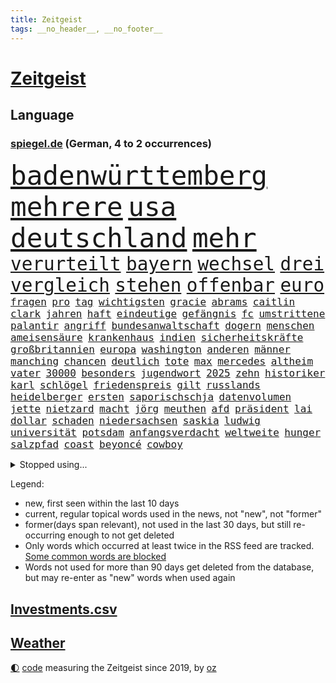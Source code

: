 ```yaml
---
title: Zeitgeist
tags: __no_header__, __no_footer__
---
```


# [Zeitgeist](https://oliz.io/zeitgeist/)

## Language

<h3><a href="https://www.spiegel.de" target="_blank">spiegel.de</a> (German, 4 to 2 occurrences)</h3>
<p style="font-family:monospace">
<span style="font-size:32pt"><a href="news_links.html#badenwürttemberg" class="current">badenwürttemberg</a></span>
<span style="font-size:32pt"><a href="news_links.html#mehrere" class="current">mehrere</a></span>
<span style="font-size:32pt"><a href="news_links.html#usa" class="current">usa</a></span>
<span style="font-size:32pt"><a href="news_links.html#deutschland" class="current">deutschland</a></span>
<span style="font-size:32pt"><a href="news_links.html#mehr" class="current">mehr</a></span>
<br>
<span style="font-size:22pt"><a href="news_links.html#verurteilt" class="current">verurteilt</a></span>
<span style="font-size:22pt"><a href="news_links.html#bayern" class="current">bayern</a></span>
<span style="font-size:22pt"><a href="news_links.html#wechsel" class="current">wechsel</a></span>
<span style="font-size:22pt"><a href="news_links.html#drei" class="current">drei</a></span>
<span style="font-size:22pt"><a href="news_links.html#vergleich" class="current">vergleich</a></span>
<span style="font-size:22pt"><a href="news_links.html#stehen" class="current">stehen</a></span>
<span style="font-size:22pt"><a href="news_links.html#offenbar" class="current">offenbar</a></span>
<span style="font-size:22pt"><a href="news_links.html#euro" class="current">euro</a></span>
<br>
<span style="font-size:12pt"><a href="news_links.html#fragen" class="current">fragen</a></span>
<span style="font-size:12pt"><a href="news_links.html#pro" class="current">pro</a></span>
<span style="font-size:12pt"><a href="news_links.html#tag" class="current">tag</a></span>
<span style="font-size:12pt"><a href="news_links.html#wichtigsten" class="current">wichtigsten</a></span>
<span style="font-size:12pt"><a href="news_links.html#gracie" class="new">gracie</a></span>
<span style="font-size:12pt"><a href="news_links.html#abrams" class="new">abrams</a></span>
<span style="font-size:12pt"><a href="news_links.html#caitlin" class="new">caitlin</a></span>
<span style="font-size:12pt"><a href="news_links.html#clark" class="current">clark</a></span>
<span style="font-size:12pt"><a href="news_links.html#jahren" class="current">jahren</a></span>
<span style="font-size:12pt"><a href="news_links.html#haft" class="current">haft</a></span>
<span style="font-size:12pt"><a href="news_links.html#eindeutige" class="current">eindeutige</a></span>
<span style="font-size:12pt"><a href="news_links.html#gefängnis" class="current">gefängnis</a></span>
<span style="font-size:12pt"><a href="news_links.html#fc" class="current">fc</a></span>
<span style="font-size:12pt"><a href="news_links.html#umstrittene" class="current">umstrittene</a></span>
<span style="font-size:12pt"><a href="news_links.html#palantir" class="new">palantir</a></span>
<span style="font-size:12pt"><a href="news_links.html#angriff" class="current">angriff</a></span>
<span style="font-size:12pt"><a href="news_links.html#bundesanwaltschaft" class="current">bundesanwaltschaft</a></span>
<span style="font-size:12pt"><a href="news_links.html#dogern" class="new">dogern</a></span>
<span style="font-size:12pt"><a href="news_links.html#menschen" class="current">menschen</a></span>
<span style="font-size:12pt"><a href="news_links.html#ameisensäure" class="new">ameisensäure</a></span>
<span style="font-size:12pt"><a href="news_links.html#krankenhaus" class="current">krankenhaus</a></span>
<span style="font-size:12pt"><a href="news_links.html#indien" class="current">indien</a></span>
<span style="font-size:12pt"><a href="news_links.html#sicherheitskräfte" class="current">sicherheitskräfte</a></span>
<span style="font-size:12pt"><a href="news_links.html#großbritannien" class="current">großbritannien</a></span>
<span style="font-size:12pt"><a href="news_links.html#europa" class="current">europa</a></span>
<span style="font-size:12pt"><a href="news_links.html#washington" class="current">washington</a></span>
<span style="font-size:12pt"><a href="news_links.html#anderen" class="current">anderen</a></span>
<span style="font-size:12pt"><a href="news_links.html#männer" class="current">männer</a></span>
<span style="font-size:12pt"><a href="news_links.html#manching" class="new">manching</a></span>
<span style="font-size:12pt"><a href="news_links.html#chancen" class="current">chancen</a></span>
<span style="font-size:12pt"><a href="news_links.html#deutlich" class="current">deutlich</a></span>
<span style="font-size:12pt"><a href="news_links.html#tote" class="current">tote</a></span>
<span style="font-size:12pt"><a href="news_links.html#max" class="current">max</a></span>
<span style="font-size:12pt"><a href="news_links.html#mercedes" class="current">mercedes</a></span>
<span style="font-size:12pt"><a href="news_links.html#altheim" class="new">altheim</a></span>
<span style="font-size:12pt"><a href="news_links.html#vater" class="current">vater</a></span>
<span style="font-size:12pt"><a href="news_links.html#30000" class="current">30000</a></span>
<span style="font-size:12pt"><a href="news_links.html#besonders" class="current">besonders</a></span>
<span style="font-size:12pt"><a href="news_links.html#jugendwort" class="new">jugendwort</a></span>
<span style="font-size:12pt"><a href="news_links.html#2025" class="current">2025</a></span>
<span style="font-size:12pt"><a href="news_links.html#zehn" class="current">zehn</a></span>
<span style="font-size:12pt"><a href="news_links.html#historiker" class="current">historiker</a></span>
<span style="font-size:12pt"><a href="news_links.html#karl" class="current">karl</a></span>
<span style="font-size:12pt"><a href="news_links.html#schlögel" class="new">schlögel</a></span>
<span style="font-size:12pt"><a href="news_links.html#friedenspreis" class="new">friedenspreis</a></span>
<span style="font-size:12pt"><a href="news_links.html#gilt" class="current">gilt</a></span>
<span style="font-size:12pt"><a href="news_links.html#russlands" class="current">russlands</a></span>
<span style="font-size:12pt"><a href="news_links.html#heidelberger" class="new">heidelberger</a></span>
<span style="font-size:12pt"><a href="news_links.html#ersten" class="current">ersten</a></span>
<span style="font-size:12pt"><a href="news_links.html#saporischschja" class="current">saporischschja</a></span>
<span style="font-size:12pt"><a href="news_links.html#datenvolumen" class="current">datenvolumen</a></span>
<span style="font-size:12pt"><a href="news_links.html#jette" class="current">jette</a></span>
<span style="font-size:12pt"><a href="news_links.html#nietzard" class="current">nietzard</a></span>
<span style="font-size:12pt"><a href="news_links.html#macht" class="current">macht</a></span>
<span style="font-size:12pt"><a href="news_links.html#jörg" class="current">jörg</a></span>
<span style="font-size:12pt"><a href="news_links.html#meuthen" class="new">meuthen</a></span>
<span style="font-size:12pt"><a href="news_links.html#afd" class="current">afd</a></span>
<span style="font-size:12pt"><a href="news_links.html#präsident" class="current">präsident</a></span>
<span style="font-size:12pt"><a href="news_links.html#lai" class="new">lai</a></span>
<span style="font-size:12pt"><a href="news_links.html#dollar" class="current">dollar</a></span>
<span style="font-size:12pt"><a href="news_links.html#schaden" class="current">schaden</a></span>
<span style="font-size:12pt"><a href="news_links.html#niedersachsen" class="current">niedersachsen</a></span>
<span style="font-size:12pt"><a href="news_links.html#saskia" class="current">saskia</a></span>
<span style="font-size:12pt"><a href="news_links.html#ludwig" class="current">ludwig</a></span>
<span style="font-size:12pt"><a href="news_links.html#universität" class="current">universität</a></span>
<span style="font-size:12pt"><a href="news_links.html#potsdam" class="current">potsdam</a></span>
<span style="font-size:12pt"><a href="news_links.html#anfangsverdacht" class="new">anfangsverdacht</a></span>
<span style="font-size:12pt"><a href="news_links.html#weltweite" class="current">weltweite</a></span>
<span style="font-size:12pt"><a href="news_links.html#hunger" class="current">hunger</a></span>
<span style="font-size:12pt"><a href="news_links.html#salzpfad" class="new">salzpfad</a></span>
<span style="font-size:12pt"><a href="news_links.html#coast" class="current">coast</a></span>
<span style="font-size:12pt"><a href="news_links.html#beyoncé" class="current">beyoncé</a></span>
<span style="font-size:12pt"><a href="news_links.html#cowboy" class="current">cowboy</a></span>
</p>
<details>
<summary>Stopped using...</summary>
<p class="former" style="font-size:12pt">
lisa(1742) aktien(1741) scheinen(1741) cristiano(1740) funktionieren(1740) olaf(1740) ronaldo(1740) scholz(1740) insgesamt(1739) wünschen(1739) durchsetzen(1738) extreme(1738) kurzfristig(1738) treffer(1738) diskutieren(1737) energien(1737) entwicklungen(1737) ließen(1737) beachten(1736) befindet(1736) korruption(1736) programm(1736) schnellcheck(1736) weltweiten(1736) belarus(1735) freiburg(1735) hotel(1735) kassiert(1735) queen(1735) beschimpft(1734) besonderen(1734) fleisch(1734) landkreis(1734) oberste(1734) richtige(1734) sv(1734) unmut(1734) warnung(1734) million(1733) staatschef(1733) ungarns(1733) verpassen(1733) berühmt(1732) bewohner(1732) gegenteil(1732) online(1732) vereinigten(1732) 29(1731) aufklärung(1731) gefährlichen(1731) meldete(1731) pandemie(1731) ton(1731) öffentlichkeit(1731) entscheidend(1730) chefin(1729) geriet(1729) gestoßen(1729) heftig(1729) klubs(1729) planeten(1729) wirtschaftsminister(1729) übt(1729) ausbau(1728) debüt(1728) illegalen(1728) innenministerium(1728) schalke(1728) vorstellen(1728) babys(1727) finanziell(1727) mengen(1727) schauen(1727) venezuela(1727) 04(1726) börse(1726) oliver(1726) oppositionelle(1726) remis(1726) all(1725) entsetzt(1725) reagierte(1725) 23(1724) aktivistin(1724) toter(1724) voraus(1724) beiträge(1723) verbindet(1723) entsetzen(1722) fachleute(1721) e(1720) ehe(1720) königin(1719) berater(1716) spitzenreiter(1713) sichert(1712) syrer(1712) aufhalten(1711) aussehen(1710) fortsetzung(1709) eigenes(1708) wusste(1707) whatsapp(1706) äußerte(1705) auseinandersetzung(1703) beitrag(1703) retter(1703) solchen(1702) thüringer(1702) app(1698) provoziert(1697) verdoppelt(1688) last(1673) anführer(1479) ausnahme(1474) gesund(1434) erhofft(1423) nachspielzeit(1418) börsen(1410) stehlen(1408) irritiert(1397) worum(1380) demo(1377) eingeführt(1365) außenministerin(1354) schneiden(1223) eingetroffen(1214) rezession(1204) flüchten(1202) ausstieg(1187) locken(1179) politisches(1150) grünenpolitikerin(1147) kandidat(1132) tierschützer(1130) osnabrück(1118) geste(1107) genauer(1106) fassungslos(1095) legal(1090) fpö(1089) äußerst(1077) bürgergeld(1068) nation(1066) studentin(1065) hände(1064) meloni(1063) gerechtfertigt(1040) mama(998) mitarbeitern(983) gesprengt(970) singt(968) verbrenner(964) gesagt(950) lauter(950) perfekten(932) ähnliche(930) jung(922) zufällig(910) aussieht(909) bad(907) marode(901) verdächtigt(896) bürokratie(893) vorstandschef(893) zuckerberg(876) fließen(853) dringen(847) mannheim(841) gewalttaten(820) fühlte(807) küche(794) obersten(745) warnungen(733) schmidt(731) politikerinnen(720) albtraum(705) ausnahmezustand(693) pauli(693) sprachen(693) mary(692) schach(690) campus(679) gewinner(675) harald(673) schwester(672) väter(671) fußballfans(670) dreht(663) lebende(661) verfolgte(661) management(647) wütend(633) versuche(630) terrororganisation(625) mangelt(611) aussetzen(607) künftige(607) geiselnahme(602) wegfallen(599) bombardiert(596) manch(594) golden(589) dubai(578) sowohl(577) offensichtlich(574) paare(573) kriegsschiffe(571) historischer(570) stoffe(570) befand(568) heimischen(567) zeitalter(567) amerikas(566) giftige(565) on(562) machtwechsel(557) operation(553) ordentlich(550) gesetzliche(548) dahintersteckt(543) wofür(541) südkoreanischen(540) verbündete(530) go(526) abgewiesen(520) gesichtet(512) mauer(511) meisterschaft(511) häusern(509) verzögern(508) magnus(496) sabotage(495) märkte(489) fotografiert(485) haiti(482) f(481) fing(480) dokumentation(476) boss(470) geschoben(469) anwesen(466) gipfel(460) bräuchte(453) prägt(451) rechnung(451) türen(451) unzulässig(451) kirchen(449) verspielt(444) breitet(443) figuren(442) chinese(440) usgericht(440) wittert(439) bruch(437) autobranche(435) laufender(435) systematisch(435) beweist(432) films(428) liest(424) verlegen(419) enorme(417) geteilt(417) beschließen(414) kennedy(408) esken(406) münchens(405) feinde(402) suchten(400) rekordsumme(399) papa(397) alassad(396) franken(396) nervös(395) funk(388) kreative(387) litt(386) axel(385) zeitplan(384) strategien(382) kümmern(381) erfinden(379) bewahrt(377) gelebt(376) erlebnis(374) zeichnen(371) baseball(365) verfügbar(364) zerstörten(364) regiert(362) entgehen(359) abbrechen(355) innenstadt(352) gehoben(349) elbe(347) bond(346) gesundheitliche(345) konkret(345) widerspruch(338) zögern(337) geheimdienste(336) thesen(335) baschar(331) arnold(329) besetzen(327) nina(327) autokraten(325) gefangenen(323) drohender(321) flüchtet(321) verbannt(321) stadtteil(319) usbürger(317) abschuss(316) ausgetauscht(316) strafmaß(314) dietmar(310) beweis(309) verhinderte(309) bergung(308) gefördert(307) fahrlässiger(305) gebraucht(305) ausweitung(303) dc(300) explodiert(299) zuständig(298) wirtschaftlichen(297) handyverbot(296) prominenter(294) gesetzlichen(292) mächtigste(290) diplomatie(289) hofiert(289) bka(286) verteidigungsausgaben(286) morgens(285) psg(285) as(283) springer(280) söhne(279) prangert(276) werben(276) vertraute(272) ungeklärt(270) apps(269) made(269) paderborn(269) passen(269) französischer(267) wohnhäuser(267) eindringlich(265) natogeneralsekretär(265) weltmeisterschaft(265) bedrohte(264) knochen(264) pete(264) unbewohnbar(263) wille(262) meteorologen(259) zustände(259) aussetzung(258) teslas(255) weltwirtschaft(255) zunehmende(255) gesetzesänderung(254) fatal(253) gerichtssaal(253) heutige(253) überschattet(253) künftiger(251) saarbrücken(251) überzieht(249) nordkoreanische(248) joseph(247) bedrohungen(245) lakers(241) sánchez(241) schulzeit(240) siemens(240) 500000(239) synthetische(238) zurückzukehren(237) verstanden(236) behandeln(235) kommissarin(235) beschwerde(234) geldautomatensprenger(234) kürzen(234) liz(233) sheinbaum(232) neuesten(227) rechtsradikalen(225) geplündert(224) gestorbenen(224) medienberichte(224) angestellte(223) realistisch(223) dringender(220) marius(220) gesteckt(219) hegseth(219) oscars(217) zehntausenden(217) begreifen(215) usgesundheitsminister(215) pferdesport(214) streng(212) akuter(211) kommunizieren(210) komplizierter(209) mitgliedschaft(209) traurig(209) vergehen(207) spurensuche(206) äußeres(206) keith(205) kellogg(205) durcheinander(204) estland(204) brutaler(203) chaotische(200) interner(200) rückkehrer(200) antonio(199) erschlagen(199) weite(199) iphone(196) natochef(196) blockade(195) freiheitsstrafen(195) sanierung(195) rückte(194) familiennachzug(190) freigelassen(190) hilferuf(190) füllen(189) milliardenschwere(189) winzige(189) ostdeutschen(186) vorteil(185) bewaffneten(184) bewegte(183) zeitenwende(183) anfangen(182) finanzmärkte(182) gewöhnen(181) panama(180) weltlage(180) diverse(179) durchsuchung(179) gerechtigkeit(179) rereportage(179) trauerfeier(179) führerschein(178) lehrern(178) jene(177) linkenpolitikerin(176) bedingt(175) messerangreifer(175) schneider(175) attackierten(173) spektakuläre(173) uran(173) tunesien(172) unverletzt(172) gläubige(171) verlässlich(171) grill(170) kümmert(170) tauchen(170) wirtschaftsleistung(169) bombe(168) gesundheitsbehörde(166) spioniert(163) aufbau(162) vergessenheit(162) besseres(161) parlamentarische(160) alonso(159) xabi(159) agentur(158) stadtrat(158) stattet(158) verringern(158) dekrete(157) wappnet(157) pressefreiheit(156) brancheninsider(155) soldatinnen(155) nützt(154) starship(153) fossile(152) rüdiger(151) 65(150) kiapp(150) experimentiert(149) to(149) massenpanik(148) personelle(148) untersuchungsbericht(148) agiert(147) ausschließen(146) chirurg(145) handynutzung(145) niedrigere(144) gespendet(143) marie(143) gemälde(142) karneval(142) solingen(142) unklarheit(142) aufwärts(141) bezahlte(141) entwendet(141) kernfusion(141) out(141) ussondergesandte(141) zögert(141) karten(140) bebt(139) griechischen(139) sicherer(139) gecancelt(138) voice(137) staats(136) ausschluss(135) urteilt(135) autoritären(134) tiefsten(134) entsendung(133) selbstständig(133) vorkehrungen(133) begrenzen(132) bitter(132) engagieren(132) forscherteam(131) fraktionsvorsitzende(131) töchter(131) ulrich(131) wuppertal(131) 38jährigen(130) klischees(130) mexikos(130) spiegeltalk(130) streamer(130) trauung(130) basketball(129) brown(128) dokumentarfilm(128) empowerment(128) fazit(128) momenten(127) rückzieher(127) absolvieren(125) ausrücken(125) gesundheitlicher(125) newsupdate(125) zitate(125) fahrzeugen(124) mexikanischen(124) warfen(124) flüssigkeit(123) mindestlohns(123) co₂emissionen(122) erholt(122) expartnerin(122) influencern(122) schlupfloch(122) sondervermögen(122) 64(121) friedens(121) lauren(121) jünger(120) umweltschutz(120) unschuld(119) 1400(118) atlético(118) entschlossenheit(118) leaks(118) masern(118) sommermärchenprozess(118) beifahrer(117) gegenstände(117) kollidieren(117) charterflug(116) traten(116) entgegenkommen(115) gerichtet(115) getraut(115) ukrainern(115) vernichten(115) wohnungsnot(115) wunden(115) bayesian(114) beate(114) einzelfall(114) gelüftet(114) günstigsten(114) geht’s(113) repräsentative(113) kommentaren(112) atubolu(111) bombardieren(111) verarbeitet(111) bär(110) sicherheitsbedenken(110) denkmal(109) riet(109) vorigen(109) zweijährige(109) kreuzberg(108) lockten(108) spdchefin(107) ölpreise(107) gefüllt(106) inspirieren(106) metro(106) vorzubeugen(106) unangenehm(105) bemerkungen(104) diskothek(104) glamour(104) schlau(104) verschluss(104) zielt(104) dörfern(103) einreisen(103) harsch(103) kürzer(103) long(103) minderheiten(103) fadenkreuz(102) jansen(102) marcell(102) mumbai(102) woidke(102) erfand(101) staatlich(101) zulieferer(100) ai(99) bewaffnet(99) gefährlichsten(99) ablaufen(98) wirksamkeit(98) löscht(97) flüsse(96) vorgeschmack(96) anomalie(95) euaußenminister(95) geschieht(95) hochzeitsfeier(95) kassieren(95) bernie(94) moschee(94) sanders(94) sensiblen(94) spdvorsitz(94) wirtschaftlicher(94) champion(93) etlichen(93) gleichermaßen(93) ocasiocortez(93) usnotenbank(93) visum(93) angehenden(92) bauarbeiter(92) diamanten(92) dröge(92) kleingarten(92) irrtum(91) schwedischer(91) verfassungsfeindliche(91) verhaltensmuster(91) warme(91) angefacht(90) bonner(90) covid(90) leif(90) sander(90) schlichter(90) trennungen(90) überwiegend(90) anklagebank(89) geheim(89) geschwister(89) hagel(89) migrant(89) prächtig(89) vorlegen(89) digitaler(88) erfindet(88) fernverkehr(88) kampfhandlungen(88) mahnte(88) security(88) aerospace(87) spiegelmitarbeiterin(87) terrorverdacht(87) ersteigert(86) ire(86) kriminalpolizei(86) reaktiviert(86) reinigen(86) wohlbefinden(86) alben(85) aufschluss(85) aussagekraft(85) autoverkehr(85) befahrene(85) erhielten(85) hauptfigur(85) luftschlägen(85) network(85) privatleben(85) spitzenduo(85) springsteen(85) verursachen(85) brannte(84) bösen(84) gun(84) halsband(84) quadratkilometer(84) somalier(84) steuerhinterziehung(84) zurückzuziehen(84) chios(83) desideriuserasmusstiftung(83) einflussreicher(83) erika(83) heinz(83) mittelalterlicher(83) nötigen(83) steinbach(83) actionfilm(82) anzuwerben(82) cyrus(82) durchquert(82) funktionen(82) kzgedenkstätte(82) miley(82) sportwelt(82) tarifpartner(82) zaun(82) kindheitserinnerungen(81) korruptionsskandal(81) lavaströme(81) leinwand(81) usluftangriffe(81) zustande(81) bielefelder(80) carrie(80) frisches(80) ingamekäufe(80) kanäle(80) kostüme(80) lobte(80) minnesota(80) bezweifeln(79) feuerwehreinsatz(79) rüstungsgüter(79) seltenheit(79) fossilen(78) kirchheim(78) mangelernährung(78) neunjähriger(78) traurige(78) wirtschaftsvertreter(78) assadregime(77) neulich(77) roter(77) vorfeld(77) ernsten(76) fach(76) herrschte(76) meeresgrund(76) ingenieure(75) sprengt(75) wochenbeginn(75) übernahmeangebot(75) genf(74) organisierten(74) schwerwiegende(74) usbasis(74) vorgenommen(74) ambitionierten(73) beifahrersitz(73) coman(73) eufinanzierung(73) finanzmärkten(73) funkgeräte(73) kinderlähmung(73) lennon(73) mdr(73) ono(73) teherans(73) temperamente(73) thilo(73) wachsendes(73) yoko(73) ärgernis(73) elizabeth(72) laurence(72) rutte(72) simple(72) stürmte(72) graben(71) beantragen(70) gesundheitsministerium(70) inhaftiert(70) pommes(70) reifen(70) teenagerin(70) 15jähriger(69) ezigaretten(69) mehrfamilienhauses(69) schwimmbads(69) spendet(69) trumpprotest(69) abgestraft(68) gase(68) jusos(68) schachstar(68) telegram(68) volksentscheid(68) 1998(67) explodierte(67) feiertage(67) verpflichtung(67) anfragen(66) brisante(66) eisbach(66) eisbachwelle(66) schleppend(66) traditionen(66) werfer(66) zombies(66) gebrauchtwagen(65) hackerangriff(65) lorde(65) losgegangen(65) magath(65) 94jährige(64) bildungsminister(64) biologische(64) einziger(64) ergeht(64) israelgazakonflikt(64) reglementiert(64) sevilla(64) 59(63) glocke(63) schattenpräsident(63) virginia(63) zivilen(63) bildhauer(62) farce(62) kanälen(62) motorisierten(62) postings(62) rechtsbruch(62) ungesundem(62) fed(61) missfallen(61) puzzle(61) schäfer(61) staatschefs(61) ständige(61) chatapp(60) landespolizei(60) mädchens(60) todoliste(60) zulässt(60) kostenlose(59) kriegstüchtigkeit(59) reiner(59) zugänglich(59) 30jährigen(58) botox(58) bundesstaaten(58) francisco(58) geldautomaten(58) sauberes(58) schulsystem(58) höchstem(57) indiana(57) kaisers(57) schulhort(57) trips(57) usflugzeugbauer(57) adria(56) asche(56) elektroantrieb(56) kröv(56) rüdigers(56) schulessen(56) unrealistische(56) afdverbot(55) behördenchefin(55) buffett(54) holten(54) setzten(54) unterschrieben(54) warren(54) andrea(53) auschwitzüberlebende(53) beckenbauer(53) blitz(53) gefesselt(53) obenauf(53) bundesfinanzminister(52) cecilia(52) durchkreuzt(52) künstlers(52) stufen(52) superjacht(52) fertigt(51) fraktionen(51) heikle(51) karton(51) transportiert(51) anlage(50) blamage(50) exkanzler(50) geschildert(50) regierungserklärung(50) statiker(50) harren(49) kampfflugzeuge(49) krankenbett(49) megaevent(49) mumie(49) polizeiruf(49) forschen(48) geheimdienstkontrollgremium(48) jeremy(48) militärschlag(48) nacken(48) pride(48) renner(48) schülervertretung(48) abiturprüfungen(47) beobachtete(47) blei(47) bunten(47) gesicherte(47) ines(47) mindestlohnkommission(47) schwerdtner(47) sexualisierte(47) wenigsten(47) geschützte(46) gratuliert(46) typen(46) vierfachmord(46) dämonen(45) konjunkturschwäche(45) ralf(45) saudiarabischen(45) schicksale(45) stegner(45) trotzen(45) uboote(45) anrufen(44) klares(44) kumpel(44) misst(44) auffangstation(43) existenziellen(43) indischer(43) katrin(43) mordkommission(43) schwaches(43) selbstzweifel(43) wiesbaden(43) kugel(42) küchentricks(42) nächtlichen(42) robotaxis(42) stabile(42) xatar(42) zwangsläufig(42) 430(41) erneuter(41) kniet(41) maßstäbe(41) natogipfel(41) populär(41) robotaxidienst(41) stellvertretender(41) anwesend(40) bundesbildungsministerin(40) bundeskriminalamt(40) cdugesundheitsministerin(40) finalserie(40) jen(40) jim(40) rentenreform(40) maskierte(39) mühsamer(39) parteifreundin(39) peta(39) schnellsten(39) timo(39) anderson(38) eukommissarin(38) hochgeschwindigkeitszug(38) immens(38) kapitol(38) schnitzel(38) transformation(38) ultimative(38) wahllos(38) zuschlag(38) übliche(38) angesehen(37) entspannung(37) finals(37) iranischer(37) madonna(37) oberstes(37) reis(37) schlummern(37) übertrumpfen(37) afdverbotsverfahren(36) cover(36) exportiert(36) geortet(36) prüfbericht(36) schlagerstar(36) tasse(36) abwesenheit(35) eindeutig(35) musikproduzenten(35) pelé(35) terrors(35) aufregende(34) blockierten(34) f1(34) foster(34) kitraining(34) kryptobörse(34) musikvideo(34) optimistischer(34) zwecke(34) betreut(33) bundesweite(33) dreijähriger(33) fiennes(33) intervention(33) millionär(33) prävention(33) renommiertesten(33) gerald(32) grünenfraktionschefin(32) lebensphase(32) prostatakrebs(32) rennwagen(32) u2(32) antisemitismusbeauftragte(31) skulptur(31) alnassr(30) eingeschlagen(30) erwartbare(30) grundrechte(30) peanuts(30) vegetarisches(30) verbliebene(30) langfristige(29) pressen(29) ussänger(29) dorfes(28) egoistisch(28) g7gipfel(28) kneipen(28) ohren(28) olympiasiegerin(28) opferzahlen(28) quereinstieg(28) verbringt(28) wgzimmerpreise(28) wohnviertel(28) annkathrin(27) beklagte(27) bomber(27) einbürgerung(27) eröffnete(27) feindbild(27) leeren(27) lötschental(27) oftmals(27) schwung(27) sponsor(27) surfer(27) theoretisch(27) trottel(27) wangen(27) bear(26) ideologisch(26) marschflugkörpern(26) sterbehilfe(26) ambivalente(25) demokrat(25) investitionsbooster(25) jordanischen(25) krankschreiben(25) leitung(25) mobiler(25) steuerentlastungen(25) verkündung(25) verursachte(25) klimaaktivisten(24) milchstraße(24) sprengten(24) authentisch(23) erfolgs(23) mittelstand(23) schreckschusspistolen(23) verzockt(23) vorzeitigen(23) habecks(22) impfen(22) impfung(22) korruptionsaffäre(22) meeresschutz(22) nbafinals(22) pacers(22) russell(22) schwulen(22) stausee(22) ungehinderte(22) unterschieden(22) familiennachzugs(21) fußballtransferticker(21) konsumiert(21) hecke(20) kampfdrohnen(20) leine(20) mitgliedstaat(20) rauschmittel(20) schwarzenegger(20) anwendungen(19) einzelkinder(19) kormbaki(19) kriegsverlauf(19) marina(19) teilchen(19) torjäger(19) umgesetzt(19) unoozeankonferenz(19) bundesligaprofi(18) compact(18) geliebtes(18) lehre(18) machtbasis(18) mittelfränkischen(18) regimegegner(18) sitzplätze(18) zivildienst(18) 41jähriger(17) absolviert(17) beruflich(17) pablo(17) sky(17) unzulässige(17) anwohnern(16) deflation(16) extras(16) slapp(16) statistischen(16) u21(16) 11000(15) compactmagazin(15) genehmigte(15) intensiver(15) mächtigen(15) petro(15) schutzstatus(15) umweltfreundliche(15) btssänger(14) compactverbot(14) drinks(14) experimentieren(14) meere(14) neuwagen(14) schrieben(14) spezialgebiet(14) vera(14) überschüttet(14) argumente(13) iranisraelkonflikt(13) junioren(13) knöpfe(13) superlativ(13) verdrängt(13) ölpreis(13) albumcover(12) ausstattung(12) carpenter(12) erzfeind(12) formel1film(12) ikkimel(12) month(12) nagel(12) sabrina(12) verrohung(12) wovon(12) abzuhalten(11) alarmierte(11) atombombe(11) coronamaskenaffäre(11) daily(11) newsblog(11) ray(11) sichtbaren(11) trinkt(11) ächzen(11)
</p>
</details>
<p>Legend:
<ul>
<li><span class="new">new</span>, first seen within the last 10 days</li>
<li><span class="current">current</span>, regular topical words used in the news, not "new", not "former"</li>
<li><span class="former">former(days span relevant)</span>, not used in the last 30 days, but still re-occurring enough to not get deleted</li>
<li>Only words which occurred at least twice in the RSS feed are tracked. <a href="language/filters.py">Some common words are blocked</a></li>
<li>Words not used for more than 90 days get deleted from the database, but may re-enter as "new" words when used again</li>
</ul>
</p>

## [Investments](investments.html)[.csv](investments.csv)

## [Weather](weather.html)

<footer>
<a href="javascript:toggleTheme()" class="nav">🌓</a>
<a href="https://github.com/ooz/zeitgeist">code</a> measuring the Zeitgeist since 2019, by <a href="https://oliz.io">oz</a>
</footer>
